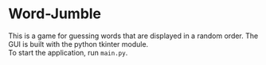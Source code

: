 # Word-Jumble    
This is a game for guessing words that are displayed in a random order. The GUI is built with the python tkinter module.    
To start the application, run `main.py`.
